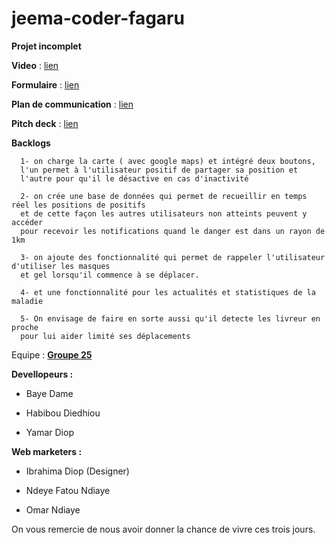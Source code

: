 # jeema-coder-fagaru

**Projet incomplet**

**Video** : [lien](https://mega.nz/file/vEwQja5J#bkfdCDYI_SOctz-9YUHuATT4N5UvVfFmKdO6laoTrfA)

**Formulaire** : [lien](https://docs.google.com/forms/d/e/1FAIpQLSdWD4o-epTMj6uHX9IrtFe_DqX-NAkRDq9HWCxjnBL1VQWupQ/viewform)

**Plan de communication** : [lien](https://docs.google.com/spreadsheets/d/1e9gkSgg5ro2pXULzgpPGTuQn5IVjb52I5d0Tw1yE150/edit?usp=sharing)

**Pitch deck** : [lien](https://mega.nz/file/PYwBBCaI#vHK7SHQb5RJJK5iBdJBdQi_aZCjQTg_N2ifHgVlsU6Y)

**Backlogs**

      1- on charge la carte ( avec google maps) et intégré deux boutons, 
      l'un permet à l'utilisateur positif de partager sa position et 
      l'autre pour qu'il le désactive en cas d'inactivité

      2- on crée une base de données qui permet de recueillir en temps réel les positions de positifs 
      et de cette façon les autres utilisateurs non atteints peuvent y accéder 
      pour recevoir les notifications quand le danger est dans un rayon de 1km

      3- on ajoute des fonctionnalité qui permet de rappeler l'utilisateur d'utiliser les masques 
      et gel lorsqu'il commence à se déplacer.

      4- et une fonctionnalité pour les actualités et statistiques de la maladie

      5- On envisage de faire en sorte aussi qu'il detecte les livreur en proche 
      pour lui aider limité ses déplacements

Equipe : [**Groupe 25**](https://chat.whatsapp.com/DWWaXy0rMlF7t9EOt1S9Up)

    
  **Devellopeurs :**
        
   + Baye Dame
        
   + Habibou Diedhiou
        
   + Yamar Diop
        
**Web marketers :**
    
   + Ibrahima Diop (Designer)
        
   + Ndeye Fatou Ndiaye
        
   + Omar Ndiaye


On vous remercie de nous avoir donner la chance de vivre ces trois jours.
